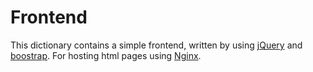 # Frontend

This dictionary contains a simple frontend, written by using [jQuery](https://jquery.com/)
and [boostrap](https://getbootstrap.com/).
For hosting html pages using [Nginx](https://nginx.org/ru/).
